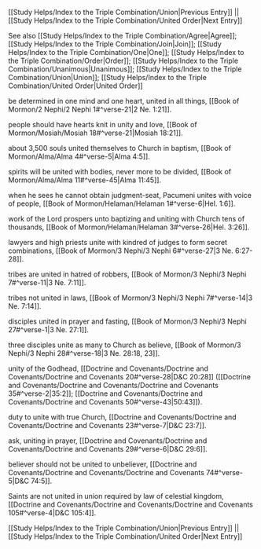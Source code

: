 [[Study Helps/Index to the Triple Combination/Union|Previous Entry]]  ||  [[Study Helps/Index to the Triple Combination/United Order|Next Entry]]

 See also [[Study Helps/Index to the Triple Combination/Agree|Agree]]; [[Study Helps/Index to the Triple Combination/Join|Join]]; [[Study Helps/Index to the Triple Combination/One|One]]; [[Study Helps/Index to the Triple Combination/Order|Order]]; [[Study Helps/Index to the Triple Combination/Unanimous|Unanimous]]; [[Study Helps/Index to the Triple Combination/Union|Union]]; [[Study Helps/Index to the Triple Combination/United Order|United Order]]

 be determined in one mind and one heart, united in all things, [[Book of Mormon/2 Nephi/2 Nephi 1#^verse-21|2 Ne. 1:21]].

 people should have hearts knit in unity and love, [[Book of Mormon/Mosiah/Mosiah 18#^verse-21|Mosiah 18:21]].

 about 3,500 souls united themselves to Church in baptism, [[Book of Mormon/Alma/Alma 4#^verse-5|Alma 4:5]].

 spirits will be united with bodies, never more to be divided, [[Book of Mormon/Alma/Alma 11#^verse-45|Alma 11:45]].

 when he sees he cannot obtain judgment-seat, Pacumeni unites with voice of people, [[Book of Mormon/Helaman/Helaman 1#^verse-6|Hel. 1:6]].

 work of the Lord prospers unto baptizing and uniting with Church tens of thousands, [[Book of Mormon/Helaman/Helaman 3#^verse-26|Hel. 3:26]].

 lawyers and high priests unite with kindred of judges to form secret combinations, [[Book of Mormon/3 Nephi/3 Nephi 6#^verse-27|3 Ne. 6:27-28]].

 tribes are united in hatred of robbers, [[Book of Mormon/3 Nephi/3 Nephi 7#^verse-11|3 Ne. 7:11]].

 tribes not united in laws, [[Book of Mormon/3 Nephi/3 Nephi 7#^verse-14|3 Ne. 7:14]].

 disciples united in prayer and fasting, [[Book of Mormon/3 Nephi/3 Nephi 27#^verse-1|3 Ne. 27:1]].

 three disciples unite as many to Church as believe, [[Book of Mormon/3 Nephi/3 Nephi 28#^verse-18|3 Ne. 28:18, 23]].

 unity of the Godhead, [[Doctrine and Covenants/Doctrine and Covenants/Doctrine and Covenants 20#^verse-28|D&C 20:28]] ([[Doctrine and Covenants/Doctrine and Covenants/Doctrine and Covenants 35#^verse-2|35:2]]; [[Doctrine and Covenants/Doctrine and Covenants/Doctrine and Covenants 50#^verse-43|50:43]]).

 duty to unite with true Church, [[Doctrine and Covenants/Doctrine and Covenants/Doctrine and Covenants 23#^verse-7|D&C 23:7]].

 ask, uniting in prayer, [[Doctrine and Covenants/Doctrine and Covenants/Doctrine and Covenants 29#^verse-6|D&C 29:6]].

 believer should not be united to unbeliever, [[Doctrine and Covenants/Doctrine and Covenants/Doctrine and Covenants 74#^verse-5|D&C 74:5]].

 Saints are not united in union required by law of celestial kingdom, [[Doctrine and Covenants/Doctrine and Covenants/Doctrine and Covenants 105#^verse-4|D&C 105:4]].

[[Study Helps/Index to the Triple Combination/Union|Previous Entry]]  ||  [[Study Helps/Index to the Triple Combination/United Order|Next Entry]]